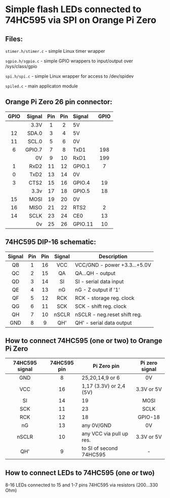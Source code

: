 Simple flash LEDs connected to 74HC595 via SPI on Orange Pi Zero
================================================================

## Files:

  `stimer.h/stimer.c` - simple Linux timer wrapper

  `sgpio.h/sgpio.c` - simple GPIO wrappers to input/output over /sys/class/gpio

  `spi.h/spi.c` - simple Linux wrapper for access to /dev/spidev

  `spiled.c` - main applicaton module

## Orange Pi Zero 26 pin connector:

  | GPIO | Signal |Pin |Pin | Signal  | GPIO |
  |:----:| ------:|:--:|:--:|:------- |:----:|
  |      |   3.3V |  1 | 2  | 5V      |      |
  |  12  |  SDA.0 |  3 | 4  | 5V      |      |
  |  11  |  SCL.0 |  5 | 6  | 0V      |      |
  |   6  | GPIO.7 |  7 | 8  | TxD1    | 198  |
  |      |     0V |  9 | 10 | RxD1    | 199  | 
  |   1  |   RxD2 | 11 | 12 | GPIO.1  | 7    |
  |   0  |   TxD2 | 13 | 14 | 0V      |      |
  |   3  |   CTS2 | 15 | 16 | GPIO.4  | 19   |
  |      |   3.3v | 17 | 18 | GPIO.5  | 18   |
  |  15  |   MOSI | 19 | 20 | 0V      |      |
  |  16  |   MISO | 21 | 22 | RTS2    | 2    |
  |  14  |   SCLK | 23 | 24 | CE0     | 13   |
  |      |     0v | 25 | 26 | GPIO.11 | 10   |

## 74HC595 DIP-16 schematic:

  | Signal | Pin | Pin | Signal |          Description           |
  |:------:|:---:|:---:|:------:| ------------------------------ |
  |   QB   |  1  | 16  |  VCC   | VCC/GND - power +3.3...+5.0V   |
  |   QC   |  2  | 15  |  QA    | QA...QH - output               |
  |   QD   |  3  | 14  |  SI    | SI      - serial data input    |
  |   QE   |  4  | 13  |  nG    | nG      - Z output if '1'      |
  |   QF   |  5  | 12  |  RCK   | RCK     - storage reg. clock   |
  |   QG   |  6  | 11  |  SCK   | SCK     - shift reg. clock     |
  |   QH   |  7  | 10  |  nSCLR | nSCLR   - neg.reset shift reg. |
  |   GND  |  8  |  9  |  QH'   | QH'     - serial data output   |

## How to connect 74HC595 (one or two) to Orange Pi Zero

  | 74HC595 signal | 74HC595 pin | Pi Zero pin              | Pi zero signal |
  |:--------------:|:-----------:| ------------------------ |:--------------:|
  |      GND       |      8      | 25,20,14,9 or 6          | 0V             |
  |      VCC       |     16      | 1,17 (3.3V) or 2,4 (5V)  | 3.3V or 5V     |
  |      SI        |     14      | 19                       | MOSI           |
  |      SCK       |     11      | 23                       | SCLK           |
  |      RCK       |     12      | 18                       | GPIO-18        |
  |      nG        |     13      | any 0V/GND               | 0V             |
  |      nSCLR     |     10      | any VCC via pull up res. | 3.3V or 5V     |
  |      QH'       |      9      | to SI of second 74HC595  | -              |

## How to connect LEDs to 74HC595 (one or two)

  8-16 LEDs connected to 15 and 1-7 pins 74HC595 via resistors (200...330 Ohm)

